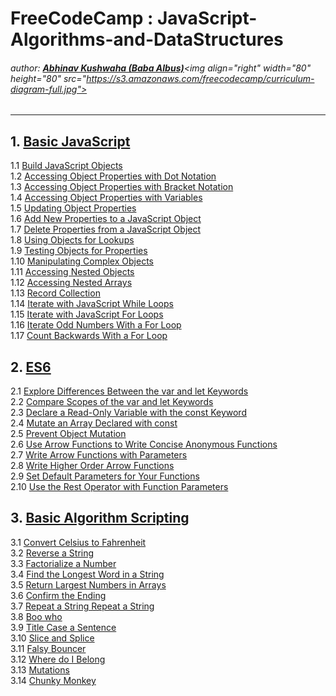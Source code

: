# FreeCodeCamp : JavaScript-Algorithms-and-DataStructures
###### author: [**Abhinav Kushwaha (Baba Albus)**](http://babaalbus.com/ "http://babaalbus.com/")<img align="right" width="80" height="80" src="https://s3.amazonaws.com/freecodecamp/curriculum-diagram-full.jpg">
---
## 1. [Basic JavaScript](https://github.com/Abhi9935/FCC-JavaScript-Algorithms-and-DataStructures/tree/master/Basic%20JavaScript)</br>
  1.1 [Build JavaScript Objects](https://github.com/Abhi9935/FCC-JavaScript-Algorithms-and-DataStructures/blob/master/Basic%20JavaScript/Basic_JavaScript_Build_JavaScript_Objects.js)</br>
  1.2 [Accessing Object Properties with Dot Notation](https://github.com/Abhi9935/FCC-JavaScript-Algorithms-and-DataStructures/blob/master/Basic%20JavaScript/Basic_JavaScript_Accessing_Object_Properties_with_Dot_Notation.js)</br>
  1.3 [Accessing Object Properties with Bracket Notation](https://github.com/Abhi9935/FCC-JavaScript-Algorithms-and-DataStructures/blob/master/Basic%20JavaScript/Basic_JavaScript_Accessing_Object_Properties_with_Bracket_Notation.js)</br>
  1.4 [Accessing Object Properties with Variables](https://github.com/Abhi9935/FCC-JavaScript-Algorithms-and-DataStructures/blob/master/Basic%20JavaScript/Basic_JavaScript_Accessing_Object_Properties_with_Variables.js)</br>
  1.5 [Updating Object Properties](https://github.com/Abhi9935/FCC-JavaScript-Algorithms-and-DataStructures/blob/master/Basic%20JavaScript/Basic_JavaScript_Updating_Object_Properties.js)</br>
  1.6 [Add New Properties to a JavaScript Object](https://github.com/Abhi9935/FCC-JavaScript-Algorithms-and-DataStructures/blob/master/Basic%20JavaScript/Basic_JavaScript_Add_New_Properties_to_a_JavaScript_Object.js)</br>
  1.7 [Delete Properties from a JavaScript Object](https://github.com/Abhi9935/FCC-JavaScript-Algorithms-and-DataStructures/blob/master/Basic%20JavaScript/Basic_JavaScript_Delete_Properties_from_a_JavaScript_Object.js)</br>
  1.8 [Using Objects for Lookups](https://github.com/Abhi9935/FCC-JavaScript-Algorithms-and-DataStructures/blob/master/Basic%20JavaScript/Basic_JavaScript_Using_Objects_for_Lookups.js)</br>
  1.9 [Testing Objects for Properties](https://github.com/Abhi9935/FCC-JavaScript-Algorithms-and-DataStructures/blob/master/Basic%20JavaScript/Basic_JavaScript_Testing_Objects_for_Properties.js)</br>
  1.10 [Manipulating Complex Objects](https://github.com/Abhi9935/FCC-JavaScript-Algorithms-and-DataStructures/blob/master/Basic%20JavaScript/Basic_JavaScript_Manipulating_Complex_Objects.js)</br>
  1.11 [Accessing Nested Objects](https://github.com/Abhi9935/FCC-JavaScript-Algorithms-and-DataStructures/blob/master/Basic%20JavaScript/Basic_JavaScript_Accessing_Nested_Objects.js)</br>
  1.12 [Accessing Nested Arrays](https://github.com/Abhi9935/FCC-JavaScript-Algorithms-and-DataStructures/blob/master/Basic%20JavaScript/Basic_JavaScript_Accessing_Nested_Arrays.js)</br>
  1.13 [Record Collection](https://github.com/Abhi9935/FCC-JavaScript-Algorithms-and-DataStructures/blob/master/Basic%20JavaScript/Basic_JavaScript_Record_Collection.js)</br>
  1.14 [Iterate with JavaScript While Loops](https://github.com/Abhi9935/FCC-JavaScript-Algorithms-and-DataStructures/blob/master/Basic%20JavaScript/Basic_JavaScript_Iterate_with_JavaScript_While_Loops.js)</br>
  1.15 [Iterate with JavaScript For Loops](https://github.com/Abhi9935/FCC-JavaScript-Algorithms-and-DataStructures/blob/master/Basic%20JavaScript/Basic_JavaScript_Iterate_with_JavaScript_For_Loops.js)</br>
  1.16 [Iterate Odd Numbers With a For Loop](https://github.com/Abhi9935/FCC-JavaScript-Algorithms-and-DataStructures/blob/master/Basic%20JavaScript/Basic_JavaScript_Iterate_Odd_Numbers_With_a_For_Loop.js)</br>
  1.17 [Count Backwards With a For Loop](https://github.com/Abhi9935/FCC-JavaScript-Algorithms-and-DataStructures/blob/master/Basic%20JavaScript/Basic_JavaScript_Count_Backwards_With_a_For_Loop.js)</br>
  
## 2. [ES6](https://github.com/Abhi9935/FCC-JavaScript-Algorithms-and-DataStructures/tree/master/ES6)</br>
   2.1 [Explore Differences Between the var and let Keywords](https://github.com/Abhi9935/FCC-JavaScript-Algorithms-and-DataStructures/blob/master/ES6/ES6_Explore_Differences_Between_the_var_and_let_Keywords.js)</br>
   2.2 [Compare Scopes of the var and let Keywords](https://github.com/Abhi9935/FCC-JavaScript-Algorithms-and-DataStructures/blob/master/ES6/ES6_Compare_Scopes_of_the_var_and_let_Keywords.js)</br>
   2.3 [Declare a Read-Only Variable with the const Keyword](https://github.com/Abhi9935/FCC-JavaScript-Algorithms-and-DataStructures/blob/master/ES6/ES6_Declare_a_Read-Only_Variable_with_the_const_Keyword.js)</br>
   2.4 [Mutate an Array Declared with const](https://github.com/Abhi9935/FCC-JavaScript-Algorithms-and-DataStructures/blob/master/ES6/ES6_Mutate_an_Array_Declared_with_const.js)</br>
   2.5 [Prevent Object Mutation](https://github.com/Abhi9935/FCC-JavaScript-Algorithms-and-DataStructures/blob/master/ES6/ES6_Prevent_Object_Mutation.js)</br>
   2.6 [Use Arrow Functions to Write Concise Anonymous Functions](https://github.com/Abhi9935/FCC-JavaScript-Algorithms-and-DataStructures/blob/master/ES6/ES6_Use_Arrow_Functions_to_Write_Concise_Anonymous_Functions.js)</br>
   2.7 [Write Arrow Functions with Parameters](https://github.com/Abhi9935/FCC-JavaScript-Algorithms-and-DataStructures/blob/master/ES6/ES6_Write_Arrow_Functions_with_Parameters.js)</br>
   2.8 [Write Higher Order Arrow Functions](https://github.com/Abhi9935/FCC-JavaScript-Algorithms-and-DataStructures/blob/master/ES6/ES6_Write_Higher_Order_Arrow_Functions.js)</br>
   2.9 [Set Default Parameters for Your Functions](https://github.com/Abhi9935/FCC-JavaScript-Algorithms-and-DataStructures/blob/master/ES6/ES6_Set_Default_Parameters_for_Your_Functions.js)</br>
   2.10 [Use the Rest Operator with Function Parameters](https://github.com/Abhi9935/FCC-JavaScript-Algorithms-and-DataStructures/blob/master/ES6/ES6_Use_the_Rest_Operator_with_Function_Parameters.js)</br>
   
## 3. [Basic Algorithm Scripting](https://github.com/Abhi9935/FCC-JavaScript-Algorithms-and-DataStructures/tree/master/Basic_Algorithm_Scripting)</br>
  3.1 [Convert Celsius to Fahrenheit](https://github.com/Abhi9935/FCC-JavaScript-Algorithms-and-DataStructures/blob/master/Basic_Algorithm_Scripting/Basic_Algorithm_Scripting_Convert_Celsius_to_Fahrenheit.js)</br>
  3.2 [Reverse a String](https://github.com/Abhi9935/FCC-JavaScript-Algorithms-and-DataStructures/blob/master/Basic_Algorithm_Scripting/Basic_Algorithm_Scripting_Reverse_a_String.js)</br>
  3.3 [Factorialize a Number](https://github.com/Abhi9935/FCC-JavaScript-Algorithms-and-DataStructures/blob/master/Basic_Algorithm_Scripting/Basic_Algorithm_Scripting_Factorialize_a_Number.js)</br>
  3.4 [Find the Longest Word in a String](https://github.com/Abhi9935/FCC-JavaScript-Algorithms-and-DataStructures/blob/master/Basic_Algorithm_Scripting/Basic_Algorithm_Scripting_Find_the_Longest_Word_in_a_String.js)</br>
  3.5 [Return Largest Numbers in Arrays](https://github.com/Abhi9935/FCC-JavaScript-Algorithms-and-DataStructures/blob/master/Basic_Algorithm_Scripting/Basic_Algorithm_Scripting_Return_Largest_Numbers_in_Arrays.js)</br>
  3.6 [Confirm the Ending](https://github.com/Abhi9935/FCC-JavaScript-Algorithms-and-DataStructures/blob/master/Basic_Algorithm_Scripting/Basic_Algorithm_Scripting_Confirm_the_Ending.js)</br>
  3.7 [Repeat a String Repeat a String](https://github.com/Abhi9935/FCC-JavaScript-Algorithms-and-DataStructures/blob/master/Basic_Algorithm_Scripting/Basic_Algorithm_Scripting_Repeat_a_String_Repeat_a_String.js)</br>
  3.8 [Boo who](https://github.com/Abhi9935/FCC-JavaScript-Algorithms-and-DataStructures/blob/master/Basic_Algorithm_Scripting/Basic_Algorithm_Scripting_Boo_who.js)</br>
  3.9 [Title Case a Sentence](https://github.com/Abhi9935/FCC-JavaScript-Algorithms-and-DataStructures/blob/master/Basic_Algorithm_Scripting/Basic_Algorithm_Scripting_Title_Case_a_Sentence.js)</br>
  3.10 [Slice and Splice](https://github.com/Abhi9935/FCC-JavaScript-Algorithms-and-DataStructures/blob/master/Basic_Algorithm_Scripting/Basic_Algorithm_Scripting_Slice_and_Splice.js)</br>
  3.11 [Falsy Bouncer](https://github.com/Abhi9935/FCC-JavaScript-Algorithms-and-DataStructures/blob/master/Basic_Algorithm_Scripting/Basic_Algorithm_Scripting_Falsy_Bouncer.js)</br>
  3.12 [Where do I Belong](https://github.com/Abhi9935/FCC-JavaScript-Algorithms-and-DataStructures/blob/master/Basic_Algorithm_Scripting/Basic_Algorithm_Scripting_Where_do_I_Belong.js)</br>
  3.13 [Mutations](https://github.com/Abhi9935/FCC-JavaScript-Algorithms-and-DataStructures/blob/master/Basic_Algorithm_Scripting/Basic_Algorithm_Scripting_Mutations.js)</br>
  3.14 [Chunky Monkey](https://github.com/Abhi9935/FCC-JavaScript-Algorithms-and-DataStructures/blob/master/Basic_Algorithm_Scripting/Basic_Algorithm_Scripting_Chunky_Monkey.js)</br>
 
